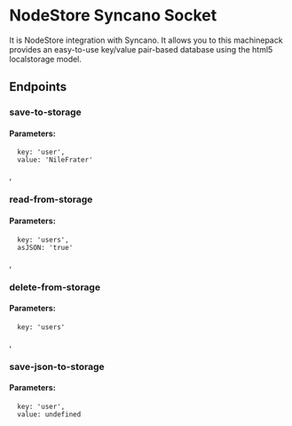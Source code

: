 # NodeStore Syncano Socket

It is NodeStore integration with Syncano. It allows you to this machinepack provides an easy-to-use key/value pair-based database using the html5 localstorage model.

## Endpoints

### save-to-storage

#### Parameters:

      key: 'user',
      value: 'NileFrater'

,
### read-from-storage

#### Parameters:

      key: 'users',
      asJSON: 'true'

,
### delete-from-storage

#### Parameters:

      key: 'users'

,
### save-json-to-storage

#### Parameters:

      key: 'user',
      value: undefined

